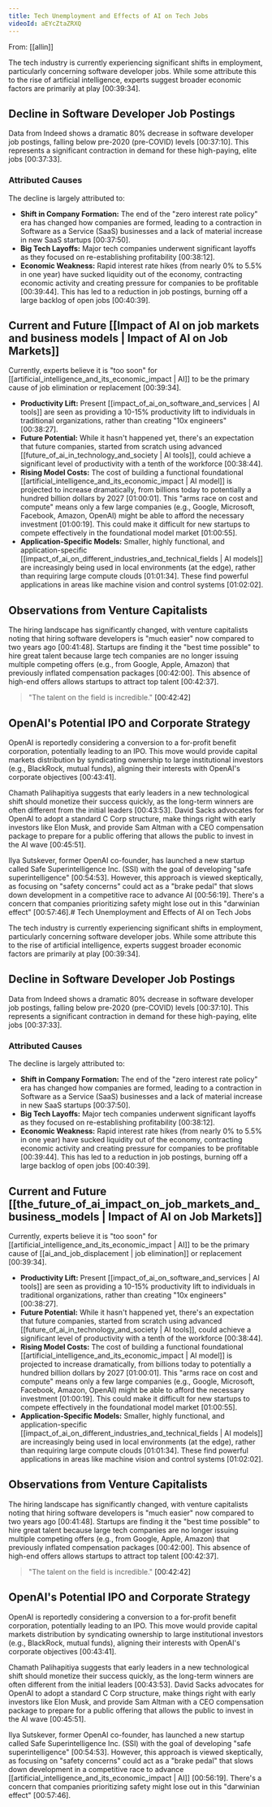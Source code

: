 ```yaml
---
title: Tech Unemployment and Effects of AI on Tech Jobs
videoId: aEYcZtaZRXQ
---
```


From: [[allin]] <br/> 

The tech industry is currently experiencing significant shifts in employment, particularly concerning software developer jobs. While some attribute this to the rise of artificial intelligence, experts suggest broader economic factors are primarily at play <a class="yt-timestamp" data-t="00:39:34">[00:39:34]</a>.

## Decline in Software Developer Job Postings

Data from Indeed shows a dramatic 80% decrease in software developer job postings, falling below pre-2020 (pre-COVID) levels <a class="yt-timestamp" data-t="00:37:10">[00:37:10]</a>. This represents a significant contraction in demand for these high-paying, elite jobs <a class="yt-timestamp" data-t="00:37:33">[00:37:33]</a>.

### Attributed Causes
The decline is largely attributed to:
*   **Shift in Company Formation:** The end of the "zero interest rate policy" era has changed how companies are formed, leading to a contraction in Software as a Service (SaaS) businesses and a lack of material increase in new SaaS startups <a class="yt-timestamp" data-t="00:37:50">[00:37:50]</a>.
*   **Big Tech Layoffs:** Major tech companies underwent significant layoffs as they focused on re-establishing profitability <a class="yt-timestamp" data-t="00:38:12">[00:38:12]</a>.
*   **Economic Weakness:** Rapid interest rate hikes (from nearly 0% to 5.5% in one year) have sucked liquidity out of the economy, contracting economic activity and creating pressure for companies to be profitable <a class="yt-timestamp" data-t="00:39:44">[00:39:44]</a>. This has led to a reduction in job postings, burning off a large backlog of open jobs <a class="yt-timestamp" data-t="00:40:39">[00:40:39]</a>.

## Current and Future [[Impact of AI on job markets and business models | Impact of AI on Job Markets]]

Currently, experts believe it is "too soon" for [[artificial_intelligence_and_its_economic_impact | AI]] to be the primary cause of job elimination or replacement <a class="yt-timestamp" data-t="00:39:34">[00:39:34]</a>.

*   **Productivity Lift:** Present [[impact_of_ai_on_software_and_services | AI tools]] are seen as providing a 10-15% productivity lift to individuals in traditional organizations, rather than creating "10x engineers" <a class="yt-timestamp" data-t="00:38:27">[00:38:27]</a>.
*   **Future Potential:** While it hasn't happened yet, there's an expectation that future companies, started from scratch using advanced [[future_of_ai_in_technology_and_society | AI tools]], could achieve a significant level of productivity with a tenth of the workforce <a class="yt-timestamp" data-t="00:38:44">[00:38:44]</a>.
*   **Rising Model Costs:** The cost of building a functional foundational [[artificial_intelligence_and_its_economic_impact | AI model]] is projected to increase dramatically, from billions today to potentially a hundred billion dollars by 2027 <a class="yt-timestamp" data-t="01:00:01">[01:00:01]</a>. This "arms race on cost and compute" means only a few large companies (e.g., Google, Microsoft, Facebook, Amazon, OpenAI) might be able to afford the necessary investment <a class="yt-timestamp" data-t="01:00:19">[01:00:19]</a>. This could make it difficult for new startups to compete effectively in the foundational model market <a class="yt-timestamp" data-t="01:00:55">[01:00:55]</a>.
*   **Application-Specific Models:** Smaller, highly functional, and application-specific [[impact_of_ai_on_different_industries_and_technical_fields | AI models]] are increasingly being used in local environments (at the edge), rather than requiring large compute clouds <a class="yt-timestamp" data-t="01:01:34">[01:01:34]</a>. These find powerful applications in areas like machine vision and control systems <a class="yt-timestamp" data-t="01:02:02">[01:02:02]</a>.

## Observations from Venture Capitalists
The hiring landscape has significantly changed, with venture capitalists noting that hiring software developers is "much easier" now compared to two years ago <a class="yt-timestamp" data-t="00:41:48">[00:41:48]</a>. Startups are finding it the "best time possible" to hire great talent because large tech companies are no longer issuing multiple competing offers (e.g., from Google, Apple, Amazon) that previously inflated compensation packages <a class="yt-timestamp" data-t="00:42:00">[00:42:00]</a>. This absence of high-end offers allows startups to attract top talent <a class="yt-timestamp" data-t="00:42:37">[00:42:37]</a>.

> "The talent on the field is incredible." <a class="yt-timestamp" data-t="00:42:42">[00:42:42]</a>

## OpenAI's Potential IPO and Corporate Strategy
OpenAI is reportedly considering a conversion to a for-profit benefit corporation, potentially leading to an IPO. This move would provide capital markets distribution by syndicating ownership to large institutional investors (e.g., BlackRock, mutual funds), aligning their interests with OpenAI's corporate objectives <a class="yt-timestamp" data-t="00:43:41">[00:43:41]</a>.

Chamath Palihapitiya suggests that early leaders in a new technological shift should monetize their success quickly, as the long-term winners are often different from the initial leaders <a class="yt-timestamp" data-t="00:43:53">[00:43:53]</a>. David Sacks advocates for OpenAI to adopt a standard C Corp structure, make things right with early investors like Elon Musk, and provide Sam Altman with a CEO compensation package to prepare for a public offering that allows the public to invest in the AI wave <a class="yt-timestamp" data-t="00:45:51">[00:45:51]</a>.

Ilya Sutskever, former OpenAI co-founder, has launched a new startup called Safe Superintelligence Inc. (SSI) with the goal of developing "safe superintelligence" <a class="yt-timestamp" data-t="00:54:53">[00:54:53]</a>. However, this approach is viewed skeptically, as focusing on "safety concerns" could act as a "brake pedal" that slows down development in a competitive race to advance AI <a class="yt-timestamp" data-t="00:56:19">[00:56:19]</a>. There's a concern that companies prioritizing safety might lose out in this "darwinian effect" <a class="yt-timestamp" data-t="00:57:46">[00:57:46]</a>.# Tech Unemployment and Effects of AI on Tech Jobs

The tech industry is currently experiencing significant shifts in employment, particularly concerning software developer jobs. While some attribute this to the rise of artificial intelligence, experts suggest broader economic factors are primarily at play <a class="yt-timestamp" data-t="00:39:34">[00:39:34]</a>.

## Decline in Software Developer Job Postings

Data from Indeed shows a dramatic 80% decrease in software developer job postings, falling below pre-2020 (pre-COVID) levels <a class="yt-timestamp" data-t="00:37:10">[00:37:10]</a>. This represents a significant contraction in demand for these high-paying, elite jobs <a class="yt-timestamp" data-t="00:37:33">[00:37:33]</a>.

### Attributed Causes
The decline is largely attributed to:
*   **Shift in Company Formation:** The end of the "zero interest rate policy" era has changed how companies are formed, leading to a contraction in Software as a Service (SaaS) businesses and a lack of material increase in new SaaS startups <a class="yt-timestamp" data-t="00:37:50">[00:37:50]</a>.
*   **Big Tech Layoffs:** Major tech companies underwent significant layoffs as they focused on re-establishing profitability <a class="yt-timestamp" data-t="00:38:12">[00:38:12]</a>.
*   **Economic Weakness:** Rapid interest rate hikes (from nearly 0% to 5.5% in one year) have sucked liquidity out of the economy, contracting economic activity and creating pressure for companies to be profitable <a class="yt-timestamp" data-t="00:39:44">[00:39:44]</a>. This has led to a reduction in job postings, burning off a large backlog of open jobs <a class="yt-timestamp" data-t="00:40:39">[00:40:39]</a>.

## Current and Future [[the_future_of_ai_impact_on_job_markets_and_business_models | Impact of AI on Job Markets]]

Currently, experts believe it is "too soon" for [[artificial_intelligence_and_its_economic_impact | AI]] to be the primary cause of [[ai_and_job_displacement | job elimination]] or replacement <a class="yt-timestamp" data-t="00:39:34">[00:39:34]</a>.

*   **Productivity Lift:** Present [[impact_of_ai_on_software_and_services | AI tools]] are seen as providing a 10-15% productivity lift to individuals in traditional organizations, rather than creating "10x engineers" <a class="yt-timestamp" data-t="00:38:27">[00:38:27]</a>.
*   **Future Potential:** While it hasn't happened yet, there's an expectation that future companies, started from scratch using advanced [[future_of_ai_in_technology_and_society | AI tools]], could achieve a significant level of productivity with a tenth of the workforce <a class="yt-timestamp" data-t="00:38:44">[00:38:44]</a>.
*   **Rising Model Costs:** The cost of building a functional foundational [[artificial_intelligence_and_its_economic_impact | AI model]] is projected to increase dramatically, from billions today to potentially a hundred billion dollars by 2027 <a class="yt-timestamp" data-t="01:00:01">[01:00:01]</a>. This "arms race on cost and compute" means only a few large companies (e.g., Google, Microsoft, Facebook, Amazon, OpenAI) might be able to afford the necessary investment <a class="yt-timestamp" data-t="01:00:19">[01:00:19]</a>. This could make it difficult for new startups to compete effectively in the foundational model market <a class="yt-timestamp" data-t="01:00:55">[01:00:55]</a>.
*   **Application-Specific Models:** Smaller, highly functional, and application-specific [[impact_of_ai_on_different_industries_and_technical_fields | AI models]] are increasingly being used in local environments (at the edge), rather than requiring large compute clouds <a class="yt-timestamp" data-t="01:01:34">[01:01:34]</a>. These find powerful applications in areas like machine vision and control systems <a class="yt-timestamp" data-t="01:02:02">[01:02:02]</a>.

## Observations from Venture Capitalists
The hiring landscape has significantly changed, with venture capitalists noting that hiring software developers is "much easier" now compared to two years ago <a class="yt-timestamp" data-t="00:41:48">[00:41:48]</a>. Startups are finding it the "best time possible" to hire great talent because large tech companies are no longer issuing multiple competing offers (e.g., from Google, Apple, Amazon) that previously inflated compensation packages <a class="yt-timestamp" data-t="00:42:00">[00:42:00]</a>. This absence of high-end offers allows startups to attract top talent <a class="yt-timestamp" data-t="00:42:37">[00:42:37]</a>.

> "The talent on the field is incredible." <a class="yt-timestamp" data-t="00:42:42">[00:42:42]</a>

## OpenAI's Potential IPO and Corporate Strategy
OpenAI is reportedly considering a conversion to a for-profit benefit corporation, potentially leading to an IPO. This move would provide capital markets distribution by syndicating ownership to large institutional investors (e.g., BlackRock, mutual funds), aligning their interests with OpenAI's corporate objectives <a class="yt-timestamp" data-t="00:43:41">[00:43:41]</a>.

Chamath Palihapitiya suggests that early leaders in a new technological shift should monetize their success quickly, as the long-term winners are often different from the initial leaders <a class="yt-timestamp" data-t="00:43:53">[00:43:53]</a>. David Sacks advocates for OpenAI to adopt a standard C Corp structure, make things right with early investors like Elon Musk, and provide Sam Altman with a CEO compensation package to prepare for a public offering that allows the public to invest in the AI wave <a class="yt-timestamp" data-t="00:45:51">[00:45:51]</a>.

Ilya Sutskever, former OpenAI co-founder, has launched a new startup called Safe Superintelligence Inc. (SSI) with the goal of developing "safe superintelligence" <a class="yt-timestamp" data-t="00:54:53">[00:54:53]</a>. However, this approach is viewed skeptically, as focusing on "safety concerns" could act as a "brake pedal" that slows down development in a competitive race to advance [[artificial_intelligence_and_its_economic_impact | AI]] <a class="yt-timestamp" data-t="00:56:19">[00:56:19]</a>. There's a concern that companies prioritizing safety might lose out in this "darwinian effect" <a class="yt-timestamp" data-t="00:57:46">[00:57:46]</a>.
